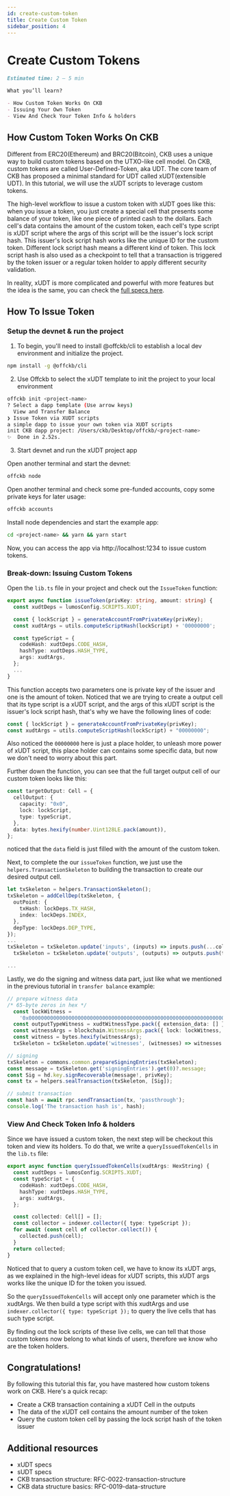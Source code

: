 ```yaml
---
id: create-custom-token
title: Create Custom Token
sidebar_position: 4
---
```


# Create Custom Tokens

```md
Estimated time: 2 – 5 min

What you’ll learn?

- How Custom Token Works On CKB
- Issuing Your Own Token
- View And Check Your Token Info & holders
```

## How Custom Token Works On CKB

Different from ERC20(Ethereum) and BRC20(Bitcoin), CKB uses a unique way to build custom tokens based on the UTXO-like cell model. On CKB, custom tokens are called User-Defined-Token, aka UDT. The core team of CKB has proposed a minimal standard for UDT called xUDT(extensible UDT). In this tutorial, we will use the xUDT scripts to leverage custom tokens.

The high-level workflow to issue a custom token with xUDT goes like this: when you issue a token, you just create a special cell that presents some balance of your token, like one piece of printed cash to the dollars. Each cell's data contains the amount of the custom token, each cell's type script is xUDT script where the args of this script will be the issuer's lock script hash. This issuer's lock script hash works like the unique ID for the custom token. Different lock script hash means a different kind of token. This lock script hash is also used as a checkpoint to tell that a transaction is triggered by the token issuer or a regular token holder to apply different security validation.

In reality, xUDT is more complicated and powerful with more features but the idea is the same, you can check the [full specs here](https://github.com/XuJiandong/rfcs/blob/xudt/rfcs/0052-extensible-udt/0052-extensible-udt.md).

## How To Issue Token

### Setup the devnet & run the project

1. To begin, you'll need to install @offckb/cli to establish a local dev environment and initialize the project.

```sh
npm install -g @offckb/cli
```

2. Use Offckb to select the xUDT template to init the project to your local environment

```sh
offckb init <project-name>
? Select a dapp template (Use arrow keys)
  View and Transfer Balance
❯ Issue Token via XUDT scripts
a simple dapp to issue your own token via XUDT scripts
init CKB dapp project: /Users/ckb/Desktop/offckb/<project-name>
✨  Done in 2.52s.
```

3. Start devnet and run the xUDT project app

Open another terminal and start the devnet:

```sh
offckb node
```

Open another terminal and check some pre-funded accounts, copy some private keys for later usage:

```sh
offckb accounts
```

Install node dependencies and start the example app:

```sh
cd <project-name> && yarn && yarn start
```

Now, you can access the app via http://localhost:1234 to issue custom tokens.

### Break-down: Issuing Custom Tokens

Open the `lib.ts` file in your project and check out the `IssueToken` function:

```ts
export async function issueToken(privKey: string, amount: string) {
  const xudtDeps = lumosConfig.SCRIPTS.XUDT;

  const { lockScript } = generateAccountFromPrivateKey(privKey);
  const xudtArgs = utils.computeScriptHash(lockScript) + '00000000';

  const typeScript = {
    codeHash: xudtDeps.CODE_HASH,
    hashType: xudtDeps.HASH_TYPE,
    args: xudtArgs,
  };
  ...
}
```

This function accepts two parameters one is private key of the issuer and one is the amount of token. Noticed that we are trying to create a output cell that its type script is a xUDT script, and the args of this xUDT script is the issuer's lock script hash, that's why we have the following lines of code:

```ts
const { lockScript } = generateAccountFromPrivateKey(privKey);
const xudtArgs = utils.computeScriptHash(lockScript) + "00000000";
```

Also noticed the `00000000` here is just a place holder, to unleash more power of xUDT script, this place holder can contains some specific data, but now we don't need to worry about this part.

Further down the function, you can see that the full target output cell of our custom token looks like this:

```ts
const targetOutput: Cell = {
  cellOutput: {
    capacity: "0x0",
    lock: lockScript,
    type: typeScript,
  },
  data: bytes.hexify(number.Uint128LE.pack(amount)),
};
```

noticed that the `data` field is just filled with the amount of the custom token.

Next, to complete the our `issueToken` function, we just use the `helpers.TransactionSkeleton` to building the transaction to create our desired output cell.

```ts
let txSkeleton = helpers.TransactionSkeleton();
txSkeleton = addCellDep(txSkeleton, {
  outPoint: {
    txHash: lockDeps.TX_HASH,
    index: lockDeps.INDEX,
  },
  depType: lockDeps.DEP_TYPE,
});
...
txSkeleton = txSkeleton.update('inputs', (inputs) => inputs.push(...collected));
  txSkeleton = txSkeleton.update('outputs', (outputs) => outputs.push(targetOutput, changeOutput));

...
```

Lastly, we do the signing and witness data part, just like what we mentioned in the previous tutorial in `transfer balance` example:

```ts
// prepare witness data
/* 65-byte zeros in hex */
  const lockWitness =
    '0x0000000000000000000000000000000000000000000000000000000000000000000000000000000000000000000000000000000000000000000000000000000000';
  const outputTypeWitness = xudtWitnessType.pack({ extension_data: [] });
  const witnessArgs = blockchain.WitnessArgs.pack({ lock: lockWitness, outputType: outputTypeWitness });
  const witness = bytes.hexify(witnessArgs);
  txSkeleton = txSkeleton.update('witnesses', (witnesses) => witnesses.set(0, witness));

// signing
txSkeleton = commons.common.prepareSigningEntries(txSkeleton);
const message = txSkeleton.get('signingEntries').get(0)?.message;
const Sig = hd.key.signRecoverable(message!, privKey);
const tx = helpers.sealTransaction(txSkeleton, [Sig]);

// submit transaction
const hash = await rpc.sendTransaction(tx, 'passthrough');
console.log('The transaction hash is', hash);
```

### View And Check Token Info & holders

Since  we have issued a custom token, the next step will be checkout this token and view its holders. To do that, we write a `queryIssuedTokenCells` in the `lib.ts` file:

```ts
export async function queryIssuedTokenCells(xudtArgs: HexString) {
  const xudtDeps = lumosConfig.SCRIPTS.XUDT;
  const typeScript = {
    codeHash: xudtDeps.CODE_HASH,
    hashType: xudtDeps.HASH_TYPE,
    args: xudtArgs,
  };

  const collected: Cell[] = [];
  const collector = indexer.collector({ type: typeScript });
  for await (const cell of collector.collect()) {
    collected.push(cell);
  }
  return collected;
}
```

Noticed that to query a custom token cell, we have to know its xUDT args, as we explained in the high-level ideas for xUDT scripts, this xUDT args works like the unique ID for the token you issued. 

So the `queryIssuedTokenCells` will accept only one parameter which is the xudtArgs. We then build a type script with this xudtArgs and use `indexer.collector({ type: typeScript });` to query the live cells that has such type script.

By finding out the lock scripts of these live cells, we can tell that those custom tokens now belong to what kinds of users, therefore we know who are the token holders.

## Congratulations!

By following this tutorial this far, you have mastered how custom tokens work on CKB. Here's a quick recap:

- Create a CKB transaction containing a xUDT Cell in the outputs
- The data of the xUDT cell contains the amount number of the token
- Query the custom token cell by passing the lock script hash of the token issuer

## Additional resources

- xUDT specs 
- sUDT specs
- CKB transaction structure: RFC-0022-transaction-structure
- CKB data structure basics: RFC-0019-data-structure
